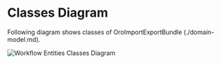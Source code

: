 Classes Diagram
===============

Following diagram shows classes of OroImportExportBundle (./domain-model.md).

![Workflow Entities Classes Diagram](../../images/classes-diagram.png)

